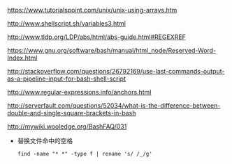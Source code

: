 https://www.tutorialspoint.com/unix/unix-using-arrays.htm

http://www.shellscript.sh/variables3.html

http://www.tldp.org/LDP/abs/html/abs-guide.html#REGEXREF

https://www.gnu.org/software/bash/manual/html_node/Reserved-Word-Index.html

http://stackoverflow.com/questions/26792169/use-last-commands-output-as-a-pipeline-input-for-bash-shell-script

http://www.regular-expressions.info/anchors.html

http://serverfault.com/questions/52034/what-is-the-difference-between-double-and-single-square-brackets-in-bash

http://mywiki.wooledge.org/BashFAQ/031

+ 替换文件命中的空格

    `find -name "* *" -type f | rename 's/ /_/g'`